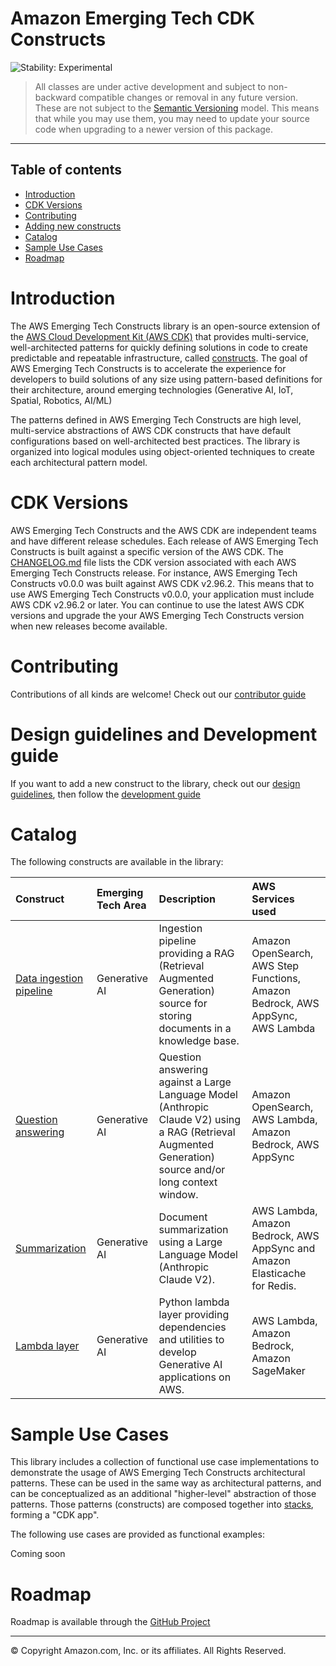 # Amazon Emerging Tech CDK Constructs

![Stability: Experimental](https://img.shields.io/badge/stability-Experimental-important.svg?style=for-the-badge)

> All classes are under active development and subject to non-backward compatible changes or removal in any
> future version. These are not subject to the [Semantic Versioning](https://semver.org/) model.
> This means that while you may use them, you may need to update your source code when upgrading to a newer version of this package.

---

## Table of contents

- [Introduction](#introduction)
- [CDK Versions](#cdk-versions)
- [Contributing](#contributing)
- [Adding new constructs](#design-guidelines-and-development-guide)
- [Catalog](#catalog)
- [Sample Use Cases](#sample-use-cases)
- [Roadmap](#roadmap)

# Introduction

The AWS Emerging Tech Constructs library is an open-source extension of the [AWS Cloud Development Kit (AWS CDK)](https://docs.aws.amazon.com/cdk/v2/guide/home.html) that provides multi-service, well-architected patterns for quickly defining solutions in code to create predictable and repeatable infrastructure, called [constructs](https://docs.aws.amazon.com/cdk/v2/guide/constructs.html). The goal of AWS Emerging Tech Constructs is to accelerate the experience for developers to build solutions of any size using pattern-based definitions for their architecture, around emerging technologies (Generative AI, IoT, Spatial, Robotics, AI/ML)

The patterns defined in AWS Emerging Tech Constructs are high level, multi-service abstractions of AWS CDK constructs that have default configurations based on well-architected best practices. The library is organized into logical modules using object-oriented techniques to create each architectural pattern model.

# CDK Versions

AWS Emerging Tech Constructs and the AWS CDK are independent teams and have different release schedules. Each release of AWS Emerging Tech Constructs is built against a specific version of the AWS CDK. The [CHANGELOG.md](./CHANGELOG.md) file lists the CDK version associated with each AWS Emerging Tech Constructs release. For instance, AWS Emerging Tech Constructs v0.0.0 was built against AWS CDK v2.96.2. This means that to use AWS Emerging Tech Constructs v0.0.0, your application must include AWS CDK v2.96.2 or later. You can continue to use the latest AWS CDK versions and upgrade the your AWS Emerging Tech Constructs version when new releases become available.

# Contributing

Contributions of all kinds are welcome! Check out our [contributor guide](./CONTRIBUTING.md)

# Design guidelines and Development guide

If you want to add a new construct to the library, check out our [design guidelines](./DESIGN_GUIDELINES.md), then follow the [development guide](./DEVELOPER_GUIDE.md)

# Catalog

The following constructs are available in the library:

| **Construct**| Emerging Tech Area |Description| AWS Services used |
|:-------------|:-------------|:-------------|:-------------|
| [Data ingestion pipeline](./src/patterns/gen-ai/aws-rag-appsync-stepfn-opensearch/) | Generative AI | Ingestion pipeline providing a RAG (Retrieval Augmented Generation) source for storing documents in a knowledge base. | Amazon OpenSearch, AWS Step Functions, Amazon Bedrock, AWS AppSync, AWS Lambda | 
| [Question answering](./src/patterns/gen-ai/aws-qa-appsync-opensearch/) | Generative AI | Question answering against a Large Language Model (Anthropic Claude V2) using a RAG (Retrieval Augmented Generation) source and/or long context window. | Amazon OpenSearch, AWS Lambda, Amazon Bedrock, AWS AppSync | 
| [Summarization](./src/patterns/gen-ai/aws-summarization-appsync-stepfn/) | Generative AI | Document summarization using a Large Language Model (Anthropic Claude V2). | AWS Lambda, Amazon Bedrock, AWS AppSync and Amazon Elasticache for Redis.  |
| [Lambda layer](./src/patterns/gen-ai/aws-langchain-common-layer/) | Generative AI | Python lambda layer providing dependencies and utilities to develop Generative AI applications on AWS. | AWS Lambda, Amazon Bedrock, Amazon SageMaker |  

# Sample Use Cases

This library includes a collection of functional use case implementations to demonstrate the usage of AWS Emerging Tech Constructs architectural patterns. These can be used in the same way as architectural patterns, and can be conceptualized as an additional "higher-level" abstraction of those patterns. Those patterns (constructs) are composed together into [stacks](https://docs.aws.amazon.com/cdk/latest/guide/stacks.html), forming a "CDK app".

The following use cases are provided as functional examples:

Coming soon

# Roadmap

Roadmap is available through the [GitHub Project](https://github.com/orgs/awslabs/projects/136)

***
&copy; Copyright Amazon.com, Inc. or its affiliates. All Rights Reserved.